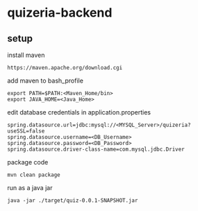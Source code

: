 # quizeria-backend

## setup
install maven

```
https://maven.apache.org/download.cgi
```

add maven to bash_profile

```
export PATH=$PATH:<Maven_Home/bin>
export JAVA_HOME=<Java_Home>
```

edit database credentials in application.properties

```
spring.datasource.url=jdbc:mysql://<MYSQL_Server>/quizeria?useSSL=false
spring.datasource.username=<DB_Username>
spring.datasource.password=<DB_Password>
spring.datasource.driver-class-name=com.mysql.jdbc.Driver
```

package code

```
mvn clean package
```

run as a java jar

```
java -jar ./target/quiz-0.0.1-SNAPSHOT.jar	
```



